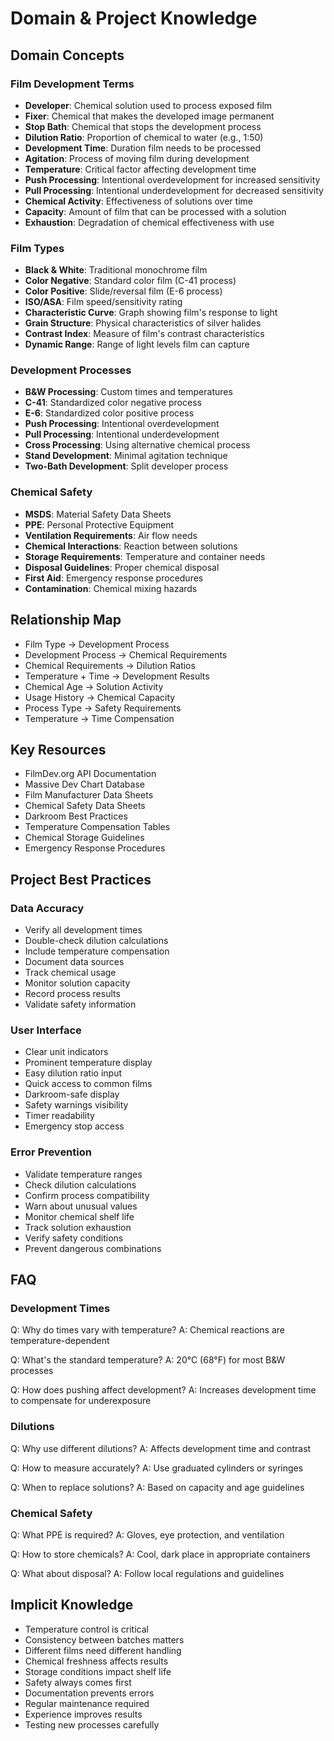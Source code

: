 # Domain & Project Knowledge

## Domain Concepts

### Film Development Terms

- **Developer**: Chemical solution used to process exposed film
- **Fixer**: Chemical that makes the developed image permanent
- **Stop Bath**: Chemical that stops the development process
- **Dilution Ratio**: Proportion of chemical to water (e.g., 1:50)
- **Development Time**: Duration film needs to be processed
- **Agitation**: Process of moving film during development
- **Temperature**: Critical factor affecting development time
- **Push Processing**: Intentional overdevelopment for increased sensitivity
- **Pull Processing**: Intentional underdevelopment for decreased sensitivity
- **Chemical Activity**: Effectiveness of solutions over time
- **Capacity**: Amount of film that can be processed with a solution
- **Exhaustion**: Degradation of chemical effectiveness with use

### Film Types

- **Black & White**: Traditional monochrome film
- **Color Negative**: Standard color film (C-41 process)
- **Color Positive**: Slide/reversal film (E-6 process)
- **ISO/ASA**: Film speed/sensitivity rating
- **Characteristic Curve**: Graph showing film's response to light
- **Grain Structure**: Physical characteristics of silver halides
- **Contrast Index**: Measure of film's contrast characteristics
- **Dynamic Range**: Range of light levels film can capture

### Development Processes

- **B&W Processing**: Custom times and temperatures
- **C-41**: Standardized color negative process
- **E-6**: Standardized color positive process
- **Push Processing**: Intentional overdevelopment
- **Pull Processing**: Intentional underdevelopment
- **Cross Processing**: Using alternative chemical process
- **Stand Development**: Minimal agitation technique
- **Two-Bath Development**: Split developer process

### Chemical Safety

- **MSDS**: Material Safety Data Sheets
- **PPE**: Personal Protective Equipment
- **Ventilation Requirements**: Air flow needs
- **Chemical Interactions**: Reaction between solutions
- **Storage Requirements**: Temperature and container needs
- **Disposal Guidelines**: Proper chemical disposal
- **First Aid**: Emergency response procedures
- **Contamination**: Chemical mixing hazards

## Relationship Map

- Film Type → Development Process
- Development Process → Chemical Requirements
- Chemical Requirements → Dilution Ratios
- Temperature + Time → Development Results
- Chemical Age → Solution Activity
- Usage History → Chemical Capacity
- Process Type → Safety Requirements
- Temperature → Time Compensation

## Key Resources

- FilmDev.org API Documentation
- Massive Dev Chart Database
- Film Manufacturer Data Sheets
- Chemical Safety Data Sheets
- Darkroom Best Practices
- Temperature Compensation Tables
- Chemical Storage Guidelines
- Emergency Response Procedures

## Project Best Practices

### Data Accuracy

- Verify all development times
- Double-check dilution calculations
- Include temperature compensation
- Document data sources
- Track chemical usage
- Monitor solution capacity
- Record process results
- Validate safety information

### User Interface

- Clear unit indicators
- Prominent temperature display
- Easy dilution ratio input
- Quick access to common films
- Darkroom-safe display
- Safety warnings visibility
- Timer readability
- Emergency stop access

### Error Prevention

- Validate temperature ranges
- Check dilution calculations
- Confirm process compatibility
- Warn about unusual values
- Monitor chemical shelf life
- Track solution exhaustion
- Verify safety conditions
- Prevent dangerous combinations

## FAQ

### Development Times

Q: Why do times vary with temperature?
A: Chemical reactions are temperature-dependent

Q: What's the standard temperature?
A: 20°C (68°F) for most B&W processes

Q: How does pushing affect development?
A: Increases development time to compensate for underexposure

### Dilutions

Q: Why use different dilutions?
A: Affects development time and contrast

Q: How to measure accurately?
A: Use graduated cylinders or syringes

Q: When to replace solutions?
A: Based on capacity and age guidelines

### Chemical Safety

Q: What PPE is required?
A: Gloves, eye protection, and ventilation

Q: How to store chemicals?
A: Cool, dark place in appropriate containers

Q: What about disposal?
A: Follow local regulations and guidelines

## Implicit Knowledge

- Temperature control is critical
- Consistency between batches matters
- Different films need different handling
- Chemical freshness affects results
- Storage conditions impact shelf life
- Safety always comes first
- Documentation prevents errors
- Regular maintenance required
- Experience improves results
- Testing new processes carefully
